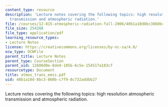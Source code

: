 ```yaml
---
content_type: resource
description: 'Lecture notes covering the following topics: high resolution atmospheric
  transmission and atmospheric radiation.'
file: /courses/12-815-atmospheric-radiation-fall-2006/40b1a10d8bc3860bc7f98c732addbb27_atmos_trans_emis.pdf
file_size: 254288
file_type: application/pdf
learning_resource_types:
- Lecture Notes
license: https://creativecommons.org/licenses/by-nc-sa/4.0/
ocw_type: OCWFile
parent_title: Lecture Notes
parent_type: CourseSection
parent_uid: 12600d0e-8de9-105b-6c5e-154517a183cf
resourcetype: Document
title: atmos_trans_emis.pdf
uid: 40b1a10d-8bc3-860b-c7f9-8c732addbb27
---
```

Lecture notes covering the following topics: high resolution atmospheric transmission and atmospheric radiation.